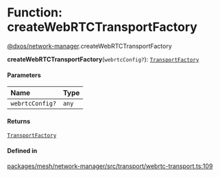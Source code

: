 # Function: createWebRTCTransportFactory

[@dxos/network-manager](../modules/dxos_network_manager.md).createWebRTCTransportFactory

**createWebRTCTransportFactory**(`webrtcConfig?`): [`TransportFactory`](../types/dxos_network_manager.TransportFactory.md)

#### Parameters

| Name | Type |
| :------ | :------ |
| `webrtcConfig?` | `any` |

#### Returns

[`TransportFactory`](../types/dxos_network_manager.TransportFactory.md)

#### Defined in

[packages/mesh/network-manager/src/transport/webrtc-transport.ts:109](https://github.com/dxos/dxos/blob/db8188dae/packages/mesh/network-manager/src/transport/webrtc-transport.ts#L109)
